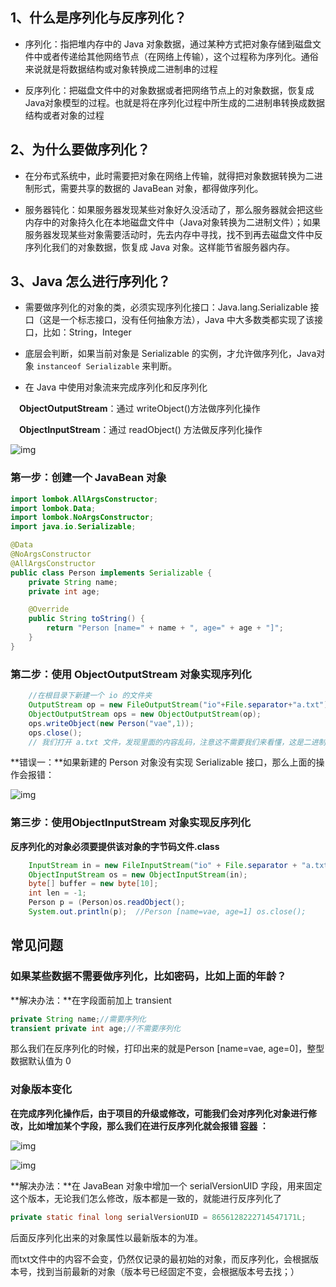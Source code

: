 ## **1、什么是序列化与反序列化？**

- 序列化：指把堆内存中的 Java 对象数据，通过某种方式把对象存储到磁盘文件中或者传递给其他网络节点（在网络上传输），这个过程称为序列化。通俗来说就是将数据结构或对象转换成二进制串的过程

- 反序列化：把磁盘文件中的对象数据或者把网络节点上的对象数据，恢复成Java对象模型的过程。也就是将在序列化过程中所生成的二进制串转换成数据结构或者对象的过程



## **2、为什么要做序列化？**

- 在分布式系统中，此时需要把对象在网络上传输，就得把对象数据转换为二进制形式，需要共享的数据的 JavaBean 对象，都得做序列化。

- 服务器钝化：如果服务器发现某些对象好久没活动了，那么服务器就会把这些内存中的对象持久化在本地磁盘文件中（Java对象转换为二进制文件）；如果服务器发现某些对象需要活动时，先去内存中寻找，找不到再去磁盘文件中反序列化我们的对象数据，恢复成 Java 对象。这样能节省服务器内存。



## **3、Java 怎么进行序列化？**

- 需要做序列化的对象的类，必须实现序列化接口：Java.lang.Serializable 接口（这是一个标志接口，没有任何抽象方法），Java 中大多数类都实现了该接口，比如：String，Integer

- 底层会判断，如果当前对象是 Serializable 的实例，才允许做序列化，Java对象 `instanceof Serializable` 来判断。

- 在 Java 中使用对象流来完成序列化和反序列化

　**ObjectOutputStream**：通过 writeObject()方法做序列化操作

　**ObjectInputStream**：通过 readObject() 方法做反序列化操作

![img](https://cdn.jsdelivr.net/gh/huangyuye/huangyuye.github.io@data/img/PhYVoF5wx8dElg4.png)

###  **第一步：创建一个 JavaBean 对象**

```java
import lombok.AllArgsConstructor;
import lombok.Data;
import lombok.NoArgsConstructor;
import java.io.Serializable;

@Data
@NoArgsConstructor
@AllArgsConstructor
public class Person implements Serializable {
    private String name;
    private int age;

    @Override
    public String toString() {
        return "Person [name=" + name + ", age=" + age + "]";
    }
}
```



###  **第二步：使用 ObjectOutputStream 对象实现序列化**

```java
	//在根目录下新建一个 io 的文件夹
    OutputStream op = new FileOutputStream("io"+File.separator+"a.txt"); 
    ObjectOutputStream ops = new ObjectOutputStream(op); 
    ops.writeObject(new Person("vae",1));   
	ops.close();
	// 我们打开 a.txt 文件，发现里面的内容乱码，注意这不需要我们来看懂，这是二进制文件，计算机能读懂就行了。
```



**错误一：**如果新建的 Person 对象没有实现 Serializable 接口，那么上面的操作会报错：

![img](D:\AppData\YoudaoNote\qqB53912A331D409871E525BE52BFB5C3B\c301f97fba5249a5b3f2e347f918bcb7\0-2013853053.png)

### **第三步：使用ObjectInputStream 对象实现反序列化**

**反序列化的对象必须要提供该对象的字节码文件.class**

```java
	InputStream in = new FileInputStream("io" + File.separator + "a.txt");
    ObjectInputStream os = new ObjectInputStream(in);
    byte[] buffer = new byte[10];
    int len = -1;
    Person p = (Person)os.readObject();
    System.out.println(p);  //Person [name=vae, age=1] os.close();
```



## 常见问题

### 如果某些数据不需要做序列化，比如密码，比如上面的年龄？

**解决办法：**在字段面前加上 transient

```java
private String name;//需要序列化 
transient private int age;//不需要序列化
```



那么我们在反序列化的时候，打印出来的就是Person [name=vae, age=0]，整型数据默认值为 0 

 

### 对象版本变化

**在完成序列化操作后，由于项目的升级或修改，可能我们会对序列化对象进行修改，比如增加某个字段，那么我们在进行反序列化就会报错 [容器](./) ：**

![img](https://cdn.jsdelivr.net/gh/huangyuye/huangyuye.github.io@data/img/28-918255453.png)

 



![img](D:\AppData\YoudaoNote\qqB53912A331D409871E525BE52BFB5C3B\8d3a27ce65024caeaf3cb59bda842a17\5-1053058670.png)

**解决办法：**在 JavaBean 对象中增加一个 serialVersionUID 字段，用来固定这个版本，无论我们怎么修改，版本都是一致的，就能进行反序列化了

```java
private static final long serialVersionUID = 8656128222714547171L;
```



后面反序列化出来的对象属性以最新版本的为准。

而txt文件中的内容不会变，仍然仅记录的最初始的对象，而反序列化，会根据版本号，找到当前最新的对象（版本号已经固定不变，会根据版本号去找；）